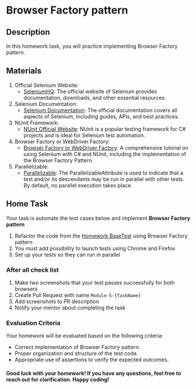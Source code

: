 ﻿# Browser Factory pattern

## Description

In this homework task, you will practice implementing Browser Factory pattern.

## Materials

1. Official Selenium Website:
    - [SeleniumHQ](https://www.selenium.dev/): The official website of Selenium provides documentation, downloads, and other essential resources.
2. Selenium Documentation:
    - [Selenium Documentation](https://www.selenium.dev/documentation/en/): The official documentation covers all aspects of Selenium, including guides, APIs, and best practices.
3. NUnit Framework:
    - [NUnit Official Website](https://nunit.org/): NUnit is a popular testing framework for C# projects and is ideal for Selenium test automation.
4. Browser Factory or WebDriver Factory:
    - [Browser Factory or WebDriver Factory](https://toolsqa.com/selenium-webdriver/c-sharp/browser-factory/):
A comprehensive tutorial on using Selenium with C# and NUnit, including the implementation of the Browser Factory Pattern.
5. Parallelizable:
   - [Parallelizable](https://docs.nunit.org/articles/nunit/writing-tests/attributes/parallelizable.html):
The ParallelizableAttribute is used to indicate that a test and/or its descendants may be run in parallel with 
other tests. By default, no parallel execution takes place.


## Home Task

Your task is automate the test cases below and implement **Browser Factory pattern**
1. Refactor the code from the [Homework BaseTest](../Module3/Hometask.md) using Browser Factory pattern
2. You must add possibility to launch tests using Chrome and Firefox
3. Set up your tests so they can run in parallel

### After all check list

1. Make two screenshots that your test passes successfully for both browsers
2. Create Pull Request with name `Module-5-{TaskName}`
3. Add screenshots to PR description
4. Notify your mentor about completing the task

### Evaluation Criteria
Your homework will be evaluated based on the following criteria:

- Correct implementation of Browser Factory pattern. 
- Proper organization and structure of the test code. 
- Appropriate use of assertions to verify the expected outcomes. 

#### Good luck with your homework! If you have any questions, feel free to reach out for clarification. Happy coding!
